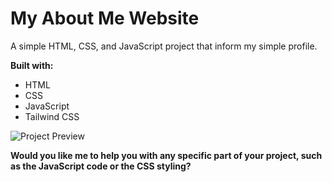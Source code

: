 # My About Me Website

A simple HTML, CSS, and JavaScript project that inform my simple profile. 

**Built with:**
* HTML
* CSS
* JavaScript
* Tailwind CSS

![Project Preview](URL)

**Would you like me to help you with any specific part of your project, such as the JavaScript code or the CSS styling?**
